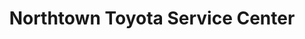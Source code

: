 ---
title: "Northtown Toyota Service Center"
url: /buffalo/northtown-toyota-service-center/
shop: Autohaus
---